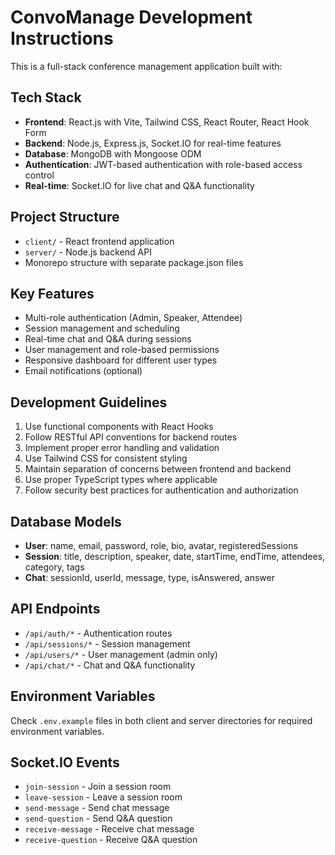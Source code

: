 <!-- Use this file to provide workspace-specific custom instructions to Copilot. For more details, visit https://code.visualstudio.com/docs/copilot/copilot-customization#_use-a-githubcopilotinstructionsmd-file -->

# ConvoManage Development Instructions

This is a full-stack conference management application built with:

## Tech Stack

- **Frontend**: React.js with Vite, Tailwind CSS, React Router, React Hook Form
- **Backend**: Node.js, Express.js, Socket.IO for real-time features
- **Database**: MongoDB with Mongoose ODM
- **Authentication**: JWT-based authentication with role-based access control
- **Real-time**: Socket.IO for live chat and Q&A functionality

## Project Structure

- `client/` - React frontend application
- `server/` - Node.js backend API
- Monorepo structure with separate package.json files

## Key Features

- Multi-role authentication (Admin, Speaker, Attendee)
- Session management and scheduling
- Real-time chat and Q&A during sessions
- User management and role-based permissions
- Responsive dashboard for different user types
- Email notifications (optional)

## Development Guidelines

1. Use functional components with React Hooks
2. Follow RESTful API conventions for backend routes
3. Implement proper error handling and validation
4. Use Tailwind CSS for consistent styling
5. Maintain separation of concerns between frontend and backend
6. Use proper TypeScript types where applicable
7. Follow security best practices for authentication and authorization

## Database Models

- **User**: name, email, password, role, bio, avatar, registeredSessions
- **Session**: title, description, speaker, date, startTime, endTime, attendees, category, tags
- **Chat**: sessionId, userId, message, type, isAnswered, answer

## API Endpoints

- `/api/auth/*` - Authentication routes
- `/api/sessions/*` - Session management
- `/api/users/*` - User management (admin only)
- `/api/chat/*` - Chat and Q&A functionality

## Environment Variables

Check `.env.example` files in both client and server directories for required environment variables.

## Socket.IO Events

- `join-session` - Join a session room
- `leave-session` - Leave a session room
- `send-message` - Send chat message
- `send-question` - Send Q&A question
- `receive-message` - Receive chat message
- `receive-question` - Receive Q&A question
